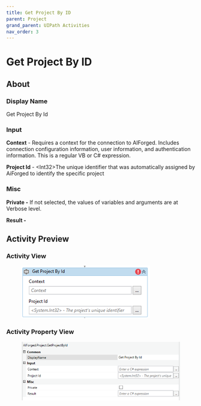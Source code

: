 ```yaml
---
title: Get Project By ID
parent: Project
grand_parent: UIPath Activities
nav_order: 3
---
```


# Get Project By ID

## About

### Display Name

Get Project By Id

### Input

**Context** - Requires a context for the connection to AIForged. Includes connection configuration information, user information, and authentication information. This is a regular VB or C# expression.

**Project Id** - \<Int32>The unique identifier that was automatically assigned by AiForged to identify the specific project

### Misc

**Private -** If not selected, the values of variables and arguments are at Verbose level.

**Result -**

## Activity Preview

### Activity View

<figure><img src="../../.gitbook/assets/image (108).png" alt=""><figcaption></figcaption></figure>

### Activity Property View

<figure><img src="../../.gitbook/assets/image (8) (4).png" alt=""><figcaption></figcaption></figure>
